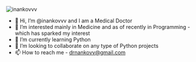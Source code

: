 <img src="https://komarev.com/ghpvc/?username=inankovvv&label=Profile%20views&color=ce9927&style=flat" alt="inankovvv" />

- 👋 Hi, I’m @inankovvv and I am a Medical Doctor
- 👀 I’m interested mainly in Medicine and as of recently in Programming - which has sparked my interest
- 🌱 I’m currently learning Python
- 💞️ I’m looking to collaborate on any type of Python projects
- 📫 How to reach me - drnankovv@gmail.com

<!---
inankovvv/inankovvv is a ✨ special ✨ repository because its `README.md` (this file) appears on your GitHub profile.
You can click the Preview link to take a look at your changes.
--->
